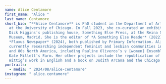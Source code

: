 ```yaml
---
name: Alice Centamore
first_name: "Alice "
last_name: Centamore
short_bio: "**Alice Centamore** is PhD student in the Department of Art History
  at the University of Chicago. In Fall 2023, she co-curated an exhibition on
  Dick Higgins’s publishing house, Something Else Press, at the Reina Sofía
  Museum, Madrid. She is the editor of *A Something Else Reader* (2022) and
  *Fluxus Newspaper* (2024), both published by Primary Information. Alice is
  currently researching independent feminist and lesbian communities in 1970s
  and 80s North America, including Pauline Oliveros’s ♀ [women] Ensemble and
  Kate Millett’s Farm. Her other projects include the republication of Monique
  Wittig’s work in English and a book on Judith Arcana and the Chicago Janes."
portraits:
  - media: " 2024/08/alice-centamore"
instagram: " alice.centamore"
---
```

